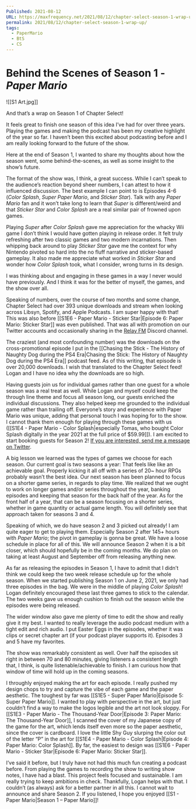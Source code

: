 ```yaml
---
Published: 2021-08-12
URL: https://maxfrequency.net/2021/08/12/chapter-select-season-1-wrap-up/
permalink: 2021/08/12/chapter-select-season-1-wrap-up/
tags:
  - PaperMario
  - BtS
  - CS
---
```

# Behind the Scenes of Season 1 - *Paper Mario*

![[S1 Art.jpg]]

And that’s a wrap on Season 1 of Chapter Select!

It feels great to finish one season of this idea I’ve had for over three years. Playing the games and making the podcast has been my creative highlight of the year so far. I haven’t been this excited about podcasting before and I am really looking forward to the future of the show.

Here at the end of Season 1, I wanted to share my thoughts about how the season went, some behind-the-scenes, as well as some insight to the show’s future.

The format of the show was, I think, a great success. While I can’t speak to the audience’s reaction beyond sheer numbers, I can attest to how it influenced discussion. The best example I can point to is Episodes 4-6 (*Color Splash*, *Super Paper Mario*, and *Sticker Star*). Talk with any *Paper Mario* fan and it won’t take long to learn that *Super* is different/weird and that *Sticker Star* and *Color Splash* are a real similar pair of frowned upon games.

Playing *Super* after *Color Splash* gave me appreciation for the whacky Wii game I don’t think I would have gotten playing in release order. It felt truly refreshing after two classic games and two modern incarnations. Then whipping back around to play *Sticker Star* gave me the context for why Nintendo pivoted so hard into the no fluff narrative and sticker-based gameplay. It also made me appreciate what worked in *Sticker Star* and wonder how *Color Splash* took, what I consider, wrong turns in its design.

I was thinking about and engaging in these games in a way I never would have previously. And I think it was for the better of myself, the games, and the show over all.

Speaking of numbers, over the course of two months and some change, Chapter Select had over 393 unique downloads and stream when looking across Libsyn, Spotify, and Apple Podcasts. I am super happy with that! This was also before [[S1E6 - Paper Mario - Sticker Star|Episode 6: Paper Mario: Sticker Star]] was even published. That was all with promotion on our Twitter accounts and occasionally sharing in the [Relay FM](https://www.relay.fm/) Discord channel.

The craziest (and most confounding number) was the downloads on the cross-promotional episode I put in the [[Chasing the Stick - The History of Naughty Dog during the PS4 Era|Chasing the Stick: The History of Naughty Dog during the PS4 Era]] podcast feed. As of this writing, that episode is over 20,000 downloads. I wish that translated to the Chapter Select feed! Logan and I have no idea why the downloads are so high.

Having guests join us for individual games rather than one guest for a whole season was a real treat as well. While Logan and myself could keep the through line theme and focus all season long, our guests enriched the individual discussions. They also helped keep me grounded to the individual game rather than trailing off. Everyone’s story and experience with Paper Mario was unique, adding that personal touch I was hoping for to the show. I cannot thank them enough for playing through these games with us ([[S1E4 - Paper Mario - Color Splash|especially Tomas, who bought Color Splash digitally in the year 2021 at the full price of $59.99]]). I am excited to start booking guests for Season 2! [If you are interested, send me a message on Twitter](https://twitter.com/MaxRoberts143/status/1423015318495113226).

A big lesson we learned was the types of games we choose for each season. Our current goal is two seasons a year: That feels like like an achievable goal. Properly kicking it all off with a series of 20~ hour RPGs probably wasn’t the best idea. Our next season has been planned to focus on a shorter game series, in regards to play time. We realized that we ought to work on longer games and/or series throughout the year, banking episodes and keeping that season for the back half of the year. As for the front half of a year, that can be a season focusing on a shorter series, whether in game quantity or actual game length. You will definitely see that approach taken for seasons 3 and 4.

Speaking of which, we do have season 2 and 3 picked out already! I am quite eager to get to playing them. Especially Season 2 after 145+ hours with *Paper Mario*; the pivot in gameplay is gonna be great. We have a loose schedule in place for all of this. We will announce Season 2 when it is a bit closer, which should hopefully be in the coming months. We do plan on taking at least August and September off from releasing anything new.

As far as releasing the episodes in Season 1, I have to admit that I didn’t think we could keep the two week release schedule up for the whole season. When we started publishing Season 1 on June 2, 2021, we only had three episodes in the bag. We were in the middle of playing *Color Splash*! Logan definitely encouraged these last three games to stick to the calendar. The two weeks gave us enough cushion to finish out the season while the episodes were being released.

The wider window also gave me plenty of time to edit the show and really give it my best. I wanted to really leverage the audio podcast medium with a tight edit and rich audio. I put Easter Eggs in the episodes, whether it was clips or secret chapter art (if your podcast player supports it). Episodes 3 and 5 have my favorites.

The show was remarkably consistent as well. Over half the episodes sit right in between 70 and 80 minutes, giving listeners a consistent length that, I think, is quite listenable/achievable to finish. I am curious how that window of time will hold up in the coming seasons.

I throughly enjoyed making the art for each episode. I really pushed my design chops to try and capture the vibe of each game and the paper aesthetic. The toughest by far was [[S1E5 - Super Paper Mario|Episode 5: Super Paper Mario]]. I wanted to play with perspective in the art, but just couldn’t find a way to make the logos legible and the art not look sloppy. For [[S1E3 - Paper Mario - The Thousand-Year Door|Episode 3: Paper Mario: The Thousand-Year Door]], I scanned the cover of my Japanese copy of the game for the art, which lends itself even more so the paper aesthetic, since the cover is cardboard. I love the little Shy Guy slurping the color out of the letter “P” in the art for [[S1E4 - Paper Mario - Color Splash|Episode 4: Paper Mario: Color Splash]]. By far, the easiest to design was [[S1E6 - Paper Mario - Sticker Star|Episode 6: Paper Mario: Sticker Star]].

I’ve said it before, but I truly have not had this much fun creating a podcast before. From playing the games to recording the show to writing show notes, I have had a blast. This project feels focused and sustainable. I am really trying to keep ambitions in check. Thankfully, Logan helps with that. I couldn’t (as always) ask for a better partner in all this. I cannot wait to announce and share Season 2. If you listened, I hope you enjoyed [[S1 - Paper Mario|Season 1 – Paper Mario]]!